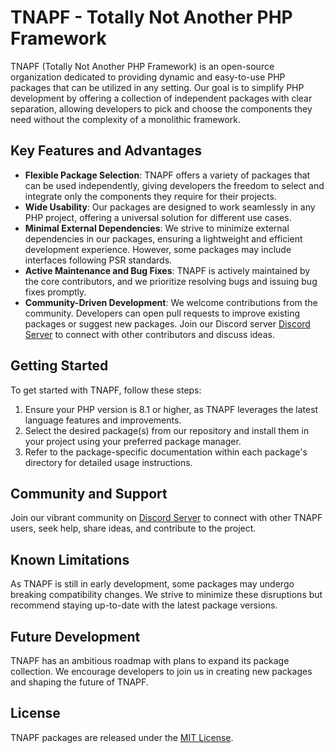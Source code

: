 # TNAPF - Totally Not Another PHP Framework

TNAPF (Totally Not Another PHP Framework) is an open-source organization dedicated to providing dynamic and easy-to-use PHP packages that can be utilized in any setting. Our goal is to simplify PHP development by offering a collection of independent packages with clear separation, allowing developers to pick and choose the components they need without the complexity of a monolithic framework.

## Key Features and Advantages

- **Flexible Package Selection**: TNAPF offers a variety of packages that can be used independently, giving developers the freedom to select and integrate only the components they require for their projects.
- **Wide Usability**: Our packages are designed to work seamlessly in any PHP project, offering a universal solution for different use cases.
- **Minimal External Dependencies**: We strive to minimize external dependencies in our packages, ensuring a lightweight and efficient development experience. However, some packages may include interfaces following PSR standards.
- **Active Maintenance and Bug Fixes**: TNAPF is actively maintained by the core contributors, and we prioritize resolving bugs and issuing bug fixes promptly.
- **Community-Driven Development**: We welcome contributions from the community. Developers can open pull requests to improve existing packages or suggest new packages. Join our Discord server [Discord Server](https://discord.gg/TgrcSkuDtQ) to connect with other contributors and discuss ideas.

## Getting Started

To get started with TNAPF, follow these steps:

1. Ensure your PHP version is 8.1 or higher, as TNAPF leverages the latest language features and improvements.
2. Select the desired package(s) from our repository and install them in your project using your preferred package manager.
3. Refer to the package-specific documentation within each package's directory for detailed usage instructions.

## Community and Support

Join our vibrant community on [Discord Server](https://discord.gg/TgrcSkuDtQ) to connect with other TNAPF users, seek help, share ideas, and contribute to the project.

## Known Limitations

As TNAPF is still in early development, some packages may undergo breaking compatibility changes. We strive to minimize these disruptions but recommend staying up-to-date with the latest package versions.

## Future Development

TNAPF has an ambitious roadmap with plans to expand its package collection. We encourage developers to join us in creating new packages and shaping the future of TNAPF.

## License

TNAPF packages are released under the [MIT License](LICENSE.md).
